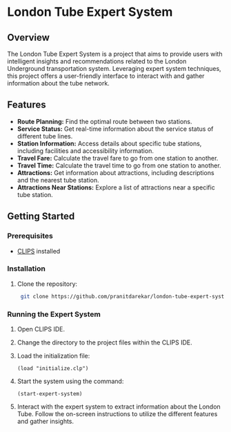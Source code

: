 # London Tube Expert System

## Overview

The London Tube Expert System is a project that aims to provide users with intelligent insights and recommendations related to the London Underground transportation system. Leveraging expert system techniques, this project offers a user-friendly interface to interact with and gather information about the tube network.

## Features

- **Route Planning:** Find the optimal route between two stations.
- **Service Status:** Get real-time information about the service status of different tube lines.
- **Station Information:** Access details about specific tube stations, including facilities and accessibility information.
- **Travel Fare:** Calculate the travel fare to go from one station to another.
- **Travel Time:** Calculate the travel time to go from one station to another.
- **Attractions:** Get information about attractions, including descriptions and the nearest tube station.
- **Attractions Near Stations:** Explore a list of attractions near a specific tube station.

## Getting Started

### Prerequisites
- [CLIPS](https://www.clipsrules.net/) installed

### Installation

1. Clone the repository:

   ```bash
    git clone https://github.com/pranitdarekar/london-tube-expert-system.git
### Running the Expert System

1. Open CLIPS IDE.

2. Change the directory to the project files within the CLIPS IDE.

3. Load the initialization file:

   ```clips
   (load "initialize.clp")
4. Start the system using the command:
   ```clips
   (start-expert-system)
5. Interact with the expert system to extract information about the London Tube. Follow the on-screen instructions to utilize the different features and gather insights.
